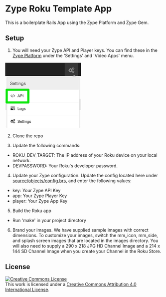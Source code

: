 # Zype Roku Template App

This is a boilerplate Rails App using the Zype Platform and Zype Gem.

## Setup

1. You will need your Zype API and Player keys. You can find these in the [Zype Platform](https://admin.zype.com/) under the 'Settings' and 'Video Apps' menu.

![Alt text](screenshots/settings.png)

2. Clone the repo

3. Update the following commands:

  * ROKU_DEV_TARGET: The IP address of your Roku device on your local network.
  * DEVPASSWORD: Your Roku's developer password.

4. Update your Zype configuration. Update the config located here under [source/objects/config.brs](source/objects/config.brs), and enter the following values:

  * key: Your Zype API Key
  * app: Your Zype Player Key
  * player: Your Zype App Key

5. Build the Roku app

  * Run 'make' in your project directory

6. Brand your images. We have supplied sample images with correct dimensions. To customize your images,
switch the mm_icon, mm_side, and splash screen images that are located in the images
directory. You will also need to supply a 290 x 218 JPG HD Channel Image and a 214 x 144 SD Channel
Image when you create your Channel in the Roku Store.

## License

[![Creative Commons License][image-1]][1]  
This work is licensed under a [Creative Commons Attribution 4.0 International License][1].

[1]:    http://creativecommons.org/licenses/by/4.0/

[image-1]:  https://i.creativecommons.org/l/by/4.0/88x31.png
